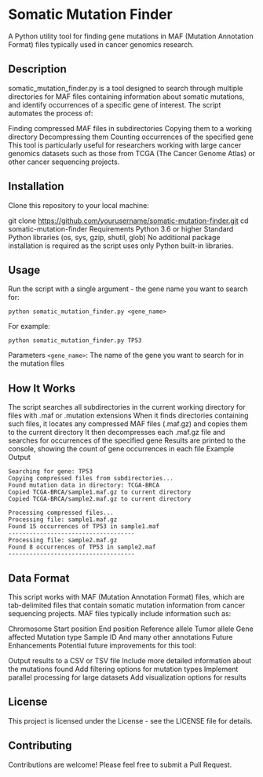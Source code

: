 # Somatic Mutation Finder
A Python utility tool for finding gene mutations in MAF (Mutation Annotation Format) files typically used in cancer genomics research.

## Description
somatic_mutation_finder.py is a tool designed to search through multiple directories for MAF files containing information about somatic mutations, and identify occurrences of a specific gene of interest. The script automates the process of:

Finding compressed MAF files in subdirectories
Copying them to a working directory
Decompressing them
Counting occurrences of the specified gene
This tool is particularly useful for researchers working with large cancer genomics datasets such as those from TCGA (The Cancer Genome Atlas) or other cancer sequencing projects.

## Installation
Clone this repository to your local machine:

git clone https://github.com/yourusername/somatic-mutation-finder.git
cd somatic-mutation-finder
Requirements
Python 3.6 or higher
Standard Python libraries (os, sys, gzip, shutil, glob)
No additional package installation is required as the script uses only Python built-in libraries.

## Usage
Run the script with a single argument - the gene name you want to search for:

``` python somatic_mutation_finder.py <gene_name> ```

For example:

``` python somatic_mutation_finder.py TP53 ```

Parameters
`<gene_name>`: The name of the gene you want to search for in the mutation files
## How It Works
The script searches all subdirectories in the current working directory for files with .maf or .mutation extensions
When it finds directories containing such files, it locates any compressed MAF files (.maf.gz) and copies them to the current directory
It then decompresses each .maf.gz file and searches for occurrences of the specified gene
Results are printed to the console, showing the count of gene occurrences in each file
Example Output
```
Searching for gene: TP53
Copying compressed files from subdirectories...
Found mutation data in directory: TCGA-BRCA
Copied TCGA-BRCA/sample1.maf.gz to current directory
Copied TCGA-BRCA/sample2.maf.gz to current directory

Processing compressed files...
Processing file: sample1.maf.gz
Found 15 occurrences of TP53 in sample1.maf
------------------------------------
Processing file: sample2.maf.gz
Found 8 occurrences of TP53 in sample2.maf
------------------------------------
```

## Data Format
This script works with MAF (Mutation Annotation Format) files, which are tab-delimited files that contain somatic mutation information from cancer sequencing projects. MAF files typically include information such as:

Chromosome
Start position
End position
Reference allele
Tumor allele
Gene affected
Mutation type
Sample ID
And many other annotations
Future Enhancements
Potential future improvements for this tool:

Output results to a CSV or TSV file
Include more detailed information about the mutations found
Add filtering options for mutation types
Implement parallel processing for large datasets
Add visualization options for results
## License
This project is licensed under the  License - see the LICENSE file for details.

## Contributing
Contributions are welcome! Please feel free to submit a Pull Request.








 
